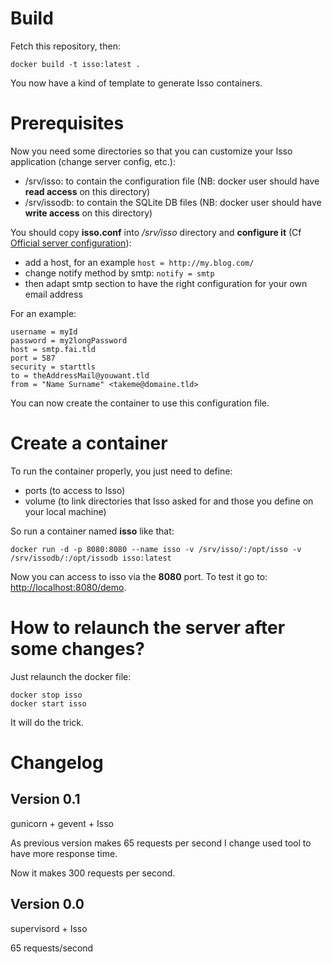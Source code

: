 # Build

Fetch this repository, then:

    docker build -t isso:latest .

You now have a kind of template to generate Isso containers.

# Prerequisites

Now you need some directories so that you can customize your Isso application (change server config, etc.): 

  * /srv/isso: to contain the configuration file (NB: docker user should have **read access** on this directory)
  * /srv/issodb: to contain the SQLite DB files (NB: docker user should have **write access** on this directory)

You should copy **isso.conf** into */srv/isso* directory and **configure it** (Cf [Official server configuration](http://posativ.org/isso/docs/configuration/server/)):

  * add a host, for an example `host = http://my.blog.com/`
  * change notify method by smtp: `notify = smtp`
  * then adapt smtp section to have the right configuration for your own email address

For an example:

    username = myId
    password = my2longPassword
    host = smtp.fai.tld
    port = 587
    security = starttls
    to = theAddressMail@youwant.tld
    from = "Name Surname" <takeme@domaine.tld>

You can now create the container to use this configuration file.

# Create a container

To run the container properly, you just need to define:

  * ports (to access to Isso)
  * volume (to link directories that Isso asked for and those you define on your local machine)

So run a container named **isso** like that: 

    docker run -d -p 8080:8080 --name isso -v /srv/isso/:/opt/isso -v /srv/issodb/:/opt/issodb isso:latest

Now you can access to isso via the **8080** port. To test it go to: [http://localhost:8080/demo](http://localhost:8080/demo).

# How to relaunch the server after some changes?

Just relaunch the docker file:

    docker stop isso
    docker start isso

It will do the trick.

# Changelog

## Version 0.1

gunicorn + gevent + Isso

As previous version makes 65 requests per second I change used tool to have more response time.

Now it makes 300 requests per second.

## Version 0.0

supervisord + Isso

65 requests/second
